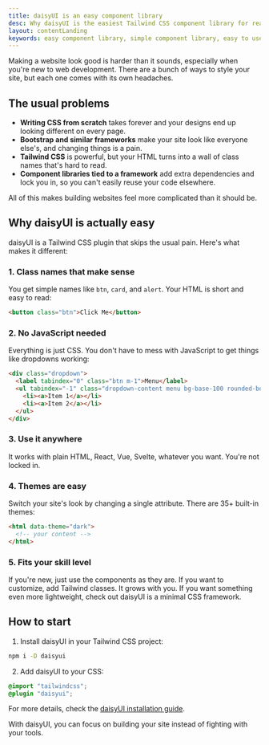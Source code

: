 ```yaml
---
title: daisyUI is an easy component library
desc: Why daisyUI is the easiest Tailwind CSS component library for real-world projects
layout: contentLanding
keywords: easy component library, simple component library, easy to use, user-friendly components, hassle-free styling
---
```


<script>
  import Translate from "$components/Translate.svelte"
</script>


Making a website look good is harder than it sounds, especially when you're new to web development. There are a bunch of ways to style your site, but each one comes with its own headaches.

## The usual problems

- **Writing CSS from scratch** takes forever and your designs end up looking different on every page.
- **Bootstrap and similar frameworks** make your site look like everyone else's, and changing things is a pain.
- **Tailwind CSS** is powerful, but your HTML turns into a wall of class names that's hard to read.
- **Component libraries tied to a framework** add extra dependencies and lock you in, so you can't easily reuse your code elsewhere.

All of this makes building websites feel more complicated than it should be.


## Why daisyUI is actually easy

daisyUI is a Tailwind CSS plugin that skips the usual pain. Here's what makes it different:

### 1. Class names that make sense

You get simple names like `btn`, `card`, and `alert`. Your HTML is short and easy to read:

```html
<button class="btn">Click Me</button>
```

### 2. No JavaScript needed

Everything is just CSS. You don't have to mess with JavaScript to get things like dropdowns working:

```html
<div class="dropdown">
  <label tabindex="0" class="btn m-1">Menu</label>
  <ul tabindex="-1" class="dropdown-content menu bg-base-100 rounded-box w-52 p-2 shadow">
    <li><a>Item 1</a></li>
    <li><a>Item 2</a></li>
  </ul>
</div>
```

### 3. Use it anywhere

It works with plain HTML, React, Vue, Svelte, whatever you want. You're not locked in.

### 4. Themes are easy

Switch your site's look by changing a single attribute. There are 35+ built-in themes:

```html
<html data-theme="dark">
  <!-- your content -->
</html>
```

### 5. Fits your skill level

If you're new, just use the components as they are. If you want to customize, add Tailwind classes. It grows with you. If you want something even more lightweight, check out daisyUI is a minimal CSS framework.

## How to start

1. Install daisyUI in your Tailwind CSS project:

```bash
npm i -D daisyui
```

2. Add daisyUI to your CSS:

```css
@import "tailwindcss";
@plugin "daisyui";
```

For more details, check the [daisyUI installation guide](/docs/install/).

With daisyUI, you can focus on building your site instead of fighting with your tools.
